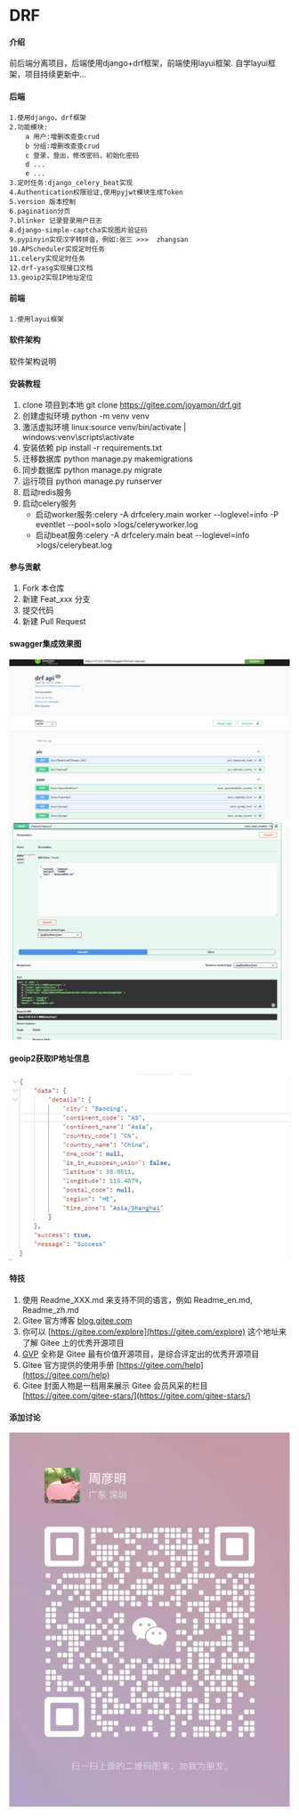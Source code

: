 # DRF

#### 介绍

前后端分离项目，后端使用django+drf框架，前端使用layui框架.
自学layui框架，项目持续更新中...
#### 后端
    1.使用django，drf框架
    2.功能模块:
        a 用户:增删改查查crud
        b 分组:增删改查查crud
        c 登录，登出，修改密码，初始化密码
        d ...
        e ...
    3.定时任务:django_celery_beat实现
    4.Authentication权限验证,使用pyjwt模块生成Token
    5.version 版本控制
    6.pagination分页
    7.blinker 记录登录用户日志
    8.django-simple-captcha实现图片验证码
    9.pypinyin实现汉字转拼音，例如:张三 >>>  zhangsan
    10.APScheduler实现定时任务
    11.celery实现定时任务
    12.drf-yasg实现接口文档
    13.geoip2实现IP地址定位

#### 前端
    1.使用layui框架
    

#### 软件架构

软件架构说明

#### 安装教程

1. clone 项目到本地 git clone https://gitee.com/joyamon/drf.git
2. 创建虚拟环境 python -m venv venv
3. 激活虚拟环境 linux:source venv/bin/activate | windows:venv\scripts\activate
4. 安装依赖 pip install -r requirements.txt
5. 迁移数据库 python manage.py makemigrations
6. 同步数据库 python manage.py migrate
7. 运行项目 python manage.py runserver
8. 启动redis服务
9. 启动celery服务
   * 启动worker服务:celery -A  drfcelery.main worker --loglevel=info -P eventlet --pool=solo >logs/celeryworker.log
   * 启动beat服务:celery -A  drfcelery.main beat --loglevel=info >logs/celerybeat.log





#### 参与贡献

1. Fork 本仓库
2. 新建 Feat_xxx 分支
3. 提交代码
4. 新建 Pull Request

#### swagger集成效果图
![图片描述](swagger.png)
![图片描述](swagger_user.png)
#### geoip2获取IP地址信息
![图片描述](ip.png)
#### 特技

1. 使用 Readme\_XXX.md 来支持不同的语言，例如 Readme\_en.md, Readme\_zh.md
2. Gitee 官方博客 [blog.gitee.com](https://blog.gitee.com)
3. 你可以 [https://gitee.com/explore](https://gitee.com/explore) 这个地址来了解 Gitee 上的优秀开源项目
4. [GVP](https://gitee.com/gvp) 全称是 Gitee 最有价值开源项目，是综合评定出的优秀开源项目
5. Gitee 官方提供的使用手册 [https://gitee.com/help](https://gitee.com/help)
6. Gitee 封面人物是一档用来展示 Gitee 会员风采的栏目 [https://gitee.com/gitee-stars/](https://gitee.com/gitee-stars/)


#### 添加讨论
![图片描述](wechat.jpg)